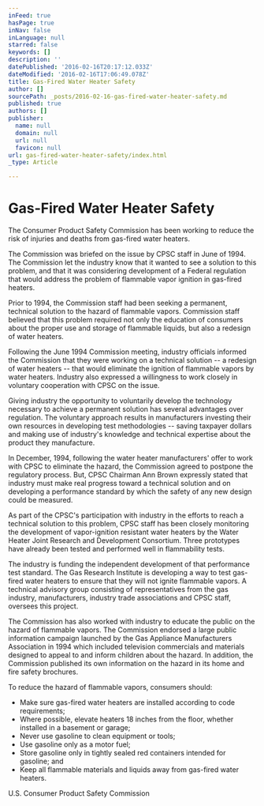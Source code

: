 ```yaml
---
inFeed: true
hasPage: true
inNav: false
inLanguage: null
starred: false
keywords: []
description: ''
datePublished: '2016-02-16T20:17:12.033Z'
dateModified: '2016-02-16T17:06:49.078Z'
title: Gas-Fired Water Heater Safety
author: []
sourcePath: _posts/2016-02-16-gas-fired-water-heater-safety.md
published: true
authors: []
publisher:
  name: null
  domain: null
  url: null
  favicon: null
url: gas-fired-water-heater-safety/index.html
_type: Article

---
```

# Gas-Fired Water Heater Safety

The Consumer Product Safety Commission has been working to reduce the risk of injuries and deaths from gas-fired water heaters.

The Commission was briefed on the issue by CPSC staff in June of 1994\. The Commission let the industry know that it wanted to see a solution to this problem, and that it was considering development of a Federal regulation that would address the problem of flammable vapor ignition in gas-fired heaters.

Prior to 1994, the Commission staff had been seeking a permanent, technical solution to the hazard of flammable vapors. Commission staff believed that this problem required not only the education of consumers about the proper use and storage of flammable liquids, but also a redesign of water heaters.

Following the June 1994 Commission meeting, industry officials informed the Commission that they were working on a technical solution -- a redesign of water heaters -- that would eliminate the ignition of flammable vapors by water heaters. Industry also expressed a willingness to work closely in voluntary cooperation with CPSC on the issue.

Giving industry the opportunity to voluntarily develop the technology necessary to achieve a permanent solution has several advantages over regulation. The voluntary approach results in manufacturers investing their own resources in developing test methodologies -- saving taxpayer dollars and making use of industry's knowledge and technical expertise about the product they manufacture.

In December, 1994, following the water heater manufacturers' offer to work with CPSC to eliminate the hazard, the Commission agreed to postpone the regulatory process. But, CPSC Chairman Ann Brown expressly stated that industry must make real progress toward a technical solution and on developing a performance standard by which the safety of any new design could be measured.

As part of the CPSC's participation with industry in the efforts to reach a technical solution to this problem, CPSC staff has been closely monitoring the development of vapor-ignition resistant water heaters by the Water Heater Joint Research and Development Consortium. Three prototypes have already been tested and performed well in flammability tests.

The industry is funding the independent development of that performance test standard. The Gas Research Institute is developing a way to test gas-fired water heaters to ensure that they will not ignite flammable vapors. A technical advisory group consisting of representatives from the gas industry, manufacturers, industry trade associations and CPSC staff, oversees this project.

The Commission has also worked with industry to educate the public on the hazard of flammable vapors. The Commission endorsed a large public information campaign launched by the Gas Appliance Manufacturers Association in 1994 which included television commercials and materials designed to appeal to and inform children about the hazard. In addition, the Commission published its own information on the hazard in its home and fire safety brochures.

To reduce the hazard of flammable vapors, consumers should: 

* Make sure gas-fired water heaters are installed according to code requirements; 
* Where possible, elevate heaters 18 inches from the floor, whether installed in a basement or garage; 
* Never use gasoline to clean equipment or tools; 
* Use gasoline only as a motor fuel; 
* Store gasoline only in tightly sealed red containers intended for gasoline; and 
* Keep all flammable materials and liquids away from gas-fired water heaters. 

U.S. Consumer Product Safety Commission